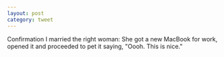 ```yaml
---
layout: post
category: tweet
---
```

Confirmation I married the right woman: She got a new MacBook for work, opened it and proceeded to pet it saying, "Oooh. This is nice."
